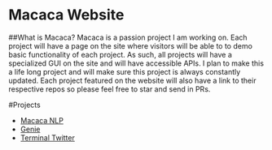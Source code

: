# Macaca Website

##What is Macaca?
Macaca is a passion project I am working on. Each project will have a page on the site where visitors will be able to to demo basic functionality of each project.
As such, all projects will have a specialized GUI on the site and will have accessible APIs.
I plan to make this a life long project and will make sure this project is always constantly updated. Each project featured on the website will also have a link to their respective repos so please feel free to star and send in PRs.

#Projects

<ul>
    <li><a href = "https://github.com/mr-m0nkey/Macaca-NLP">Macaca NLP</a></li>
    <li><a href = "https://github.com/mr-m0nkey/Macaca-NLP">Genie</a></li>
    <li><a href = "https://github.com/mr-m0nkey/Macaca-NLP">Terminal Twitter</a></li>
</ul>







